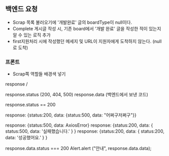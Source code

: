 ## 백엔드 요청
- Scrap 목록 불러오기에 '개발완료' 글의 boardType이 null이다.
- Complete 게시글 작성 시, 기존 board에서 '개발 완료' 글을 작성한 적이 있는지 알 수 있는 로직 추가
- first지원처리 시에 작성했던 메세지 및 URL이 지원자에게 도착하지 않는다. (null로 도착)

### 프론트
- Scrap쪽 역할들 배경색 넣기


response /

response.status (200, 404, 500) 
response.data (백엔드에서 보낸 코드)


response.status == 200


response: {status:200, data: {status:500, data: "어쩌구저쩌구"}}


response: {status:500, data: AxiosError}
response: {status:200, data: { status:500, data: '실패했습니다.' } }
response: {status:200, data: { status:200, data: '성공했어요.' } }


response.data.status === 200
	 Alert.alert ("안내", response.data.data);